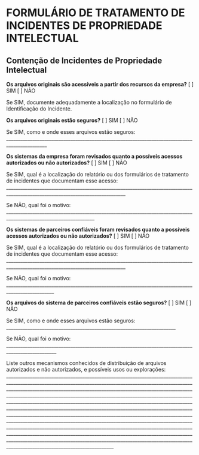 # FORMULÁRIO DE TRATAMENTO DE INCIDENTES DE PROPRIEDADE INTELECTUAL	

## Contenção de Incidentes de Propriedade Intelectual

**Os arquivos originais são acessíveis a partir dos recursos da empresa?**   [ ] SIM	[ ] NÃO

Se SIM, documente adequadamente a localização no formulário de Identificação do Incidente.

**Os arquivos originais estão seguros?**   [ ] SIM	[ ] NÃO

Se SIM, como e onde esses arquivos estão seguros:  	_______________________________________________________________________________________________

**Os sistemas da empresa foram revisados quanto a possíveis acessos autorizados ou não autorizados?**   [ ] SIM	[ ] NÃO

Se SIM, qual é a localização do relatório ou dos formulários de tratamento de incidentes que documentam esse acesso:  ________________________________________________________________________________________________________________________________

Se NÃO, qual foi o motivo: 	___________________________________________________________________________________________________________________

**Os sistemas de parceiros confiáveis foram revisados quanto a possíveis acessos autorizados ou não autorizados?** [ ] SIM	[ ] NÃO

Se SIM, qual é a localização do relatório ou dos formulários de tratamento de incidentes que documentam esse acesso:  ________________________________________________________________________________________________________________________________

Se NÃO, qual foi o motivo: 	__________________________________________________________________________________________________

**Os arquivos do sistema de parceiros confiáveis estão seguros?**  [ ] SIM	[ ] NÃO

Se SIM, como e onde esses arquivos estão seguros:  _______________________________________________________________________



Se NÃO, qual foi o motivo:  ___________________________________________________________________________________________________

Liste outros mecanismos conhecidos de distribuição de arquivos autorizados e não autorizados, e possíveis usos ou explorações: _______________________________________________________________________________________________________________________________________________________________________________________________________________________________________________________________________________________________________________________________________________________________________________________________________________________________________________________________________________________________________________________________________________________________________________________________________________________________________________________________________________________________________________________________________________________________________________________________________________________________________________________________________________________________________________________________________